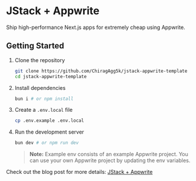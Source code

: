 # JStack + Appwrite

Ship high-performance Next.js apps for extremely cheap using Appwrite.

## Getting Started

1. Clone the repository

   ```bash
   git clone https://github.com/ChiragAgg5k/jstack-appwrite-template
   cd jstack-appwrite-template
   ```

2. Install dependencies

   ```bash
   bun i # or npm install
   ```

3. Create a `.env.local` file

   ```bash
   cp .env.example .env.local
   ```

4. Run the development server

   ```bash
   bun dev # or npm run dev
   ```

   > **Note:** Example env consists of an example Appwrite project. You can use your own Appwrite project by updating the env variables.

Check out the blog post for more details: [JStack + Appwrite](https://www.chiragaggarwal.tech/blog)
